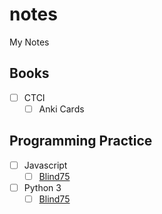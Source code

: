# notes

My Notes

## Books

- [ ] CTCI
  - [ ] Anki Cards

## Programming Practice

- [ ] Javascript
  - [ ] [Blind75](https://leetcode.com/discuss/general-discussion/460599/blind-75-leetcode-questions)
- [ ] Python 3
  - [ ] [Blind75](https://leetcode.com/discuss/general-discussion/460599/blind-75-leetcode-questions)
